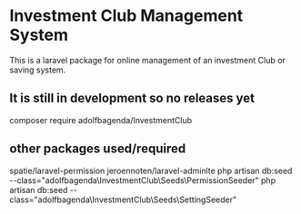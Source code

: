 # Investment Club Management System
This is a laravel package for online  management of an investment Club or saving  system.
## It is still in development so no releases yet
composer require adolfbagenda/InvestmentClub
## other packages used/required
spatie/laravel-permission
jeroennoten/laravel-adminlte
php artisan db:seed --class="adolfbagenda\InvestmentClub\Seeds\PermissionSeeder"
php artisan db:seed --class="adolfbagenda\InvestmentClub\Seeds\SettingSeeder"
